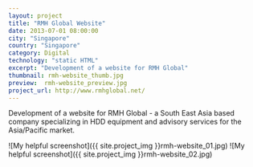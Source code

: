 ```yaml
---
layout: project
title: "RMH Global Website"
date: 2013-07-01 08:00:00
city: "Singapore"
country: "Singapore"
category: Digital
technology: "static HTML"
excerpt: "Development of a website for RMH Global"
thumbnail: rmh-website_thumb.jpg
preview:  rmh-website_preview.jpg
project_url: http://www.rmhglobal.net/
---
```


Development of a website for RMH Global - a South East Asia based company specializing in HDD equipment and advisory services for the Asia/Pacific market.

![My helpful screenshot]({{ site.project_img }}rmh-website_01.jpg)
![My helpful screenshot]({{ site.project_img }}rmh-website_02.jpg)
